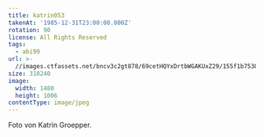 ```yaml
---
title: katrin053
takenAt: '1985-12-31T23:00:00.000Z'
rotation: 90
license: All Rights Reserved
tags:
  - abi99
url: >-
  //images.ctfassets.net/bncv3c2gt878/69cetHQYxDrtbWGAKUxZ29/155f1b75386bbe32b6b3be40a2c9b16b/katrin053_14688293541_o
size: 310240
image:
  width: 1480
  height: 1006
contentType: image/jpeg
---
```


Foto von Katrin Groepper.